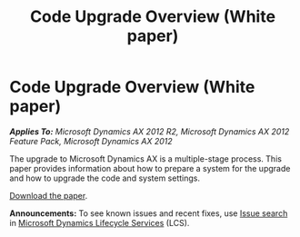 ﻿---
title: Code Upgrade Overview (White paper)
TOCTitle: Code Upgrade Overview
ms:assetid: a71d4797-0ac9-462b-8960-2c634fffacee
ms:mtpsurl: https://technet.microsoft.com/en-us/library/Hh272874(v=AX.60)
ms:contentKeyID: 36584398
ms.date: 04/18/2014
mtps_version: v=AX.60
---

# Code Upgrade Overview (White paper) 


_**Applies To:** Microsoft Dynamics AX 2012 R2, Microsoft Dynamics AX 2012 Feature Pack, Microsoft Dynamics AX 2012_

The upgrade to Microsoft Dynamics AX is a multiple-stage process. This paper provides information about how to prepare a system for the upgrade and how to upgrade the code and system settings.

[Download the paper](http://go.microsoft.com/fwlink/?linkid=213108).

  
**Announcements:** To see known issues and recent fixes, use [Issue search](http://go.microsoft.com/fwlink/?linkid=389258) in [Microsoft Dynamics Lifecycle Services](http://go.microsoft.com/fwlink/?linkid=306505) (LCS).

